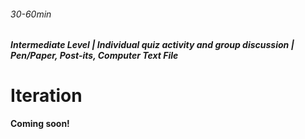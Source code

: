 ###### 30-60min

##### Intermediate Level | Individual quiz activity and group discussion | Pen/Paper, Post-its, Computer Text File

# Iteration

**Coming soon!**
